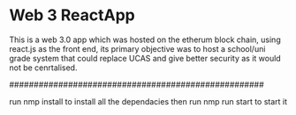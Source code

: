 # Web 3 ReactApp
This is a web 3.0 app which was hosted on the etherum block chain, using react.js as the front end, its primary objective was to host a school/uni grade system that could replace UCAS and give better security as it would not be cenrtalised.
  
  
  ####################################################

  
run nmp install to install all the dependacies
then run nmp run start to start it
